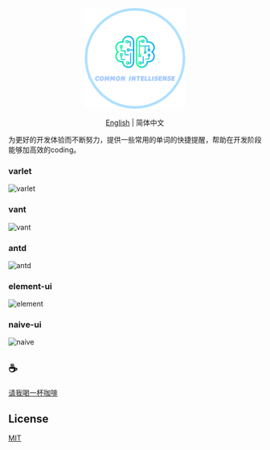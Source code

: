 <p align="center">
<img height="200" src="./assets/kv.png" alt="common-intellisense">
</p>
<p align="center"> <a href="./README.md">English</a> | 简体中文</p>

为更好的开发体验而不断努力，提供一些常用的单词的快捷提醒，帮助在开发阶段能够加高效的coding。

### varlet
![varlet](assets/varlet.gif)

### vant
![vant](assets/vant.gif)

### antd
![antd](assets/antd.gif)

### element-ui
![element](assets/element.gif)

### naive-ui
![naive](assets/naive.gif)

## :coffee:

[请我喝一杯咖啡](https://github.com/Simon-He95/sponsor)

## License

[MIT](./license)
